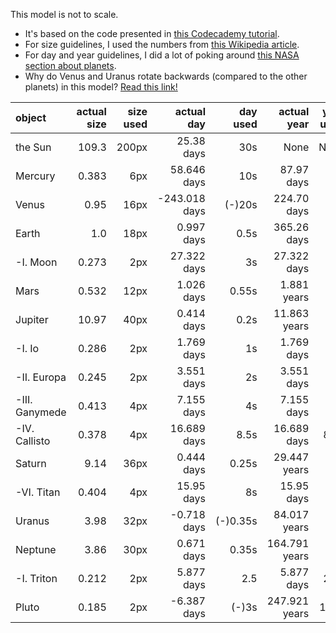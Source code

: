 This model is not to scale.
* It's based on the code presented in [this Codecademy tutorial][code].
* For size guidelines, I used the numbers from [this Wikipedia article][sizes].
* For day and year guidelines, I did a lot of poking around
  [this NASA section about planets][nasa].
* Why do Venus and Uranus rotate backwards (compared to the other planets) in
  this model? [Read this link!][back]

object | actual size | size used | actual day | day used | actual year | year used
:------|------------:|----------:|-----------:|---------:|------------:|---------:
the Sun | 109.3 | 200px | 25.38 days | 30s | None | None
Mercury | 0.383 | 6px | 58.646 days | 10s | 87.97 days | 15s
Venus | 0.95 | 16px | -243.018 days | (-)20s | 224.70 days | 15s
Earth | 1.0 | 18px | 0.997 days | 0.5s | 365.26 days | 20s
-I. Moon | 0.273 | 2px | 27.322 days | 3s | 27.322 days | 3s
Mars | 0.532 | 12px | 1.026 days | 0.55s | 1.881 years | 25s
Jupiter | 10.97 | 40px | 0.414 days | 0.2s | 11.863 years | 30s
-I. Io | 0.286 | 2px | 1.769 days | 1s | 1.769 days | 1s
-II. Europa | 0.245 | 2px | 3.551 days | 2s | 3.551 days | 2s
-III. Ganymede | 0.413 | 4px | 7.155 days | 4s | 7.155 days | 4s
-IV. Callisto | 0.378 | 4px | 16.689 days | 8.5s | 16.689 days | 8.5s
Saturn | 9.14 | 36px | 0.444 days | 0.25s | 29.447 years | 60s
-VI. Titan | 0.404 | 4px | 15.95 days | 8s | 15.95 days | 8s
Uranus | 3.98 | 32px | -0.718 days | (-)0.35s | 84.017 years | 75s
Neptune | 3.86 | 30px | 0.671 days | 0.35s | 164.791 years | 90s
-I. Triton | 0.212 | 2px | 5.877 days | 2.5 | 5.877 days | 2.5s
Pluto | 0.185 | 2px | -6.387 days | (-)3s | 247.921 years | 120s

[code]: http://www.codecademy.com/en/goals/web-beginner-en-ymqg0 "Sun, Earth, and Code codebit"
[sizes]: http://en.wikipedia.org/wiki/List_of_Solar_System_objects_by_size "Wikipedia: List of Solar System objects by size"
[nasa]: https://solarsystem.nasa.gov/planets "NASA.gov: Solar System Exploration: Planets"
[back]: https://van.physics.illinois.edu/qa/listing.php?id=22778 "Illinois.edu: Why Venus and Uranus don't spin the same way as the other planets."
